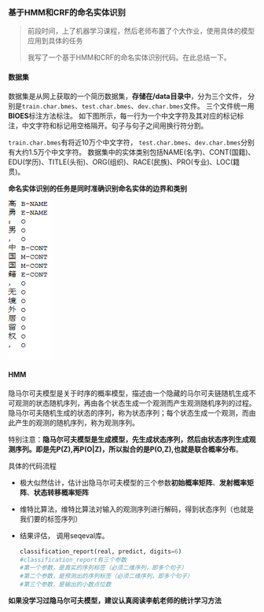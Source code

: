 ### 基于HMM和CRF的命名实体识别

> 前段时间，上了机器学习课程，然后老师布置了个大作业，使用具体的模型应用到具体的任务
>
> 我写了一个基于HMM和CRF的命名实体识别代码。在此总结一下。

#### 数据集

数据集是从网上获取的一个简历数据集，**存储在/data目录中**，分为三个文件，
分别是`train.char.bmes`、`test.char.bmes`、`dev.char.bmes`文件。
三个文件统一用**BIOES**标注方法标注。
如下图所示，每一行为一个中文字符及其对应的标记标注，中文字符和标记用空格隔开。句子与句子之间用换行符分割。

`train.char.bmes`有将近10万个中文字符，
`test.char.bmes`、`dev.char.bmes`分别有大约1.5万个中文字符。
数据集中的实体类别包括NAME(名字)、CONT(国籍)、EDU(学历)、TITLE(头衔)、ORG(组织)、RACE(民族)、PRO(专业)、LOC(籍贯)。

**命名实体识别的任务是同时准确识别命名实体的边界和类别**

![](https://raw.githubusercontent.com/zyxdSTU/Image/master/data.png)

#### HMM

隐马尔可夫模型是关于时序的概率模型，描述由一个隐藏的马尔可夫链随机生成不可观测的状态随机序列，再由各个状态生成一个观测而产生观测随机序列的过程。隐马尔可夫随机生成的状态的序列，称为状态序列；每个状态生成一个观测，而由此产生的观测的随机序列，称为观测序列。

特别注意：**隐马尔可夫模型是生成模型，先生成状态序列，然后由状态序列生成观测序列。即是先P(Z),再P(O|Z)，所以拟合的是P(O,Z),也就是联合概率分布**。

具体的代码流程

- 极大似然估计，估计出隐马尔可夫模型的三个参数**初始概率矩阵**、**发射概率矩阵**、**状态转移概率矩阵**

- 维特比算法，维特比算法对输入的观测序列进行解码，得到状态序列（也就是我们要的标签序列）

- 结果评估， 调用seqeval库。

  ```python
  classification_report(real, predict, digits=6)
  #classification_report有三个参数
  #第一个参数，是真实的序列标签（必须二维序列，即多个句子）
  #第二个参数，是预测出的序列标签（必须二维序列，即多个句子）
  #第三个参数，是输出的小数点位数
  ```

**如果没学习过隐马尔可夫模型，建议认真阅读李航老师的统计学习方法**
